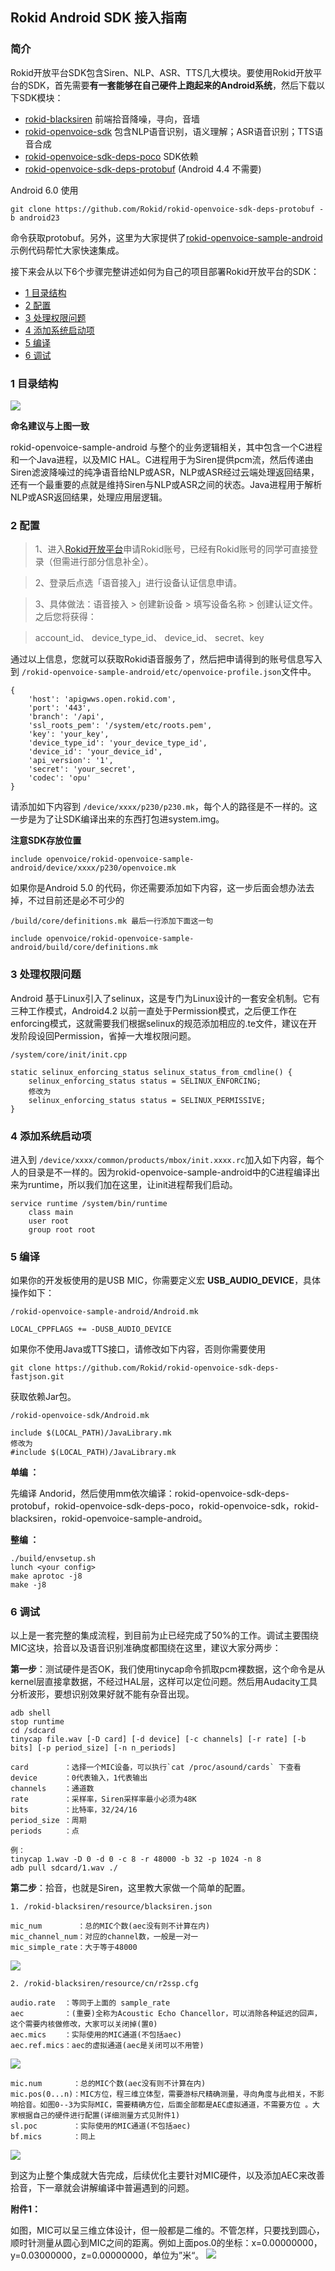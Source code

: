 ## Rokid Android SDK 接入指南

### 简介

Rokid开放平台SDK包含Siren、NLP、ASR、TTS几大模块。要使用Rokid开放平台的SDK，首先需要**有一套能够在自己硬件上跑起来的Android系统**，然后下载以下SDK模块：

- [rokid-blacksiren](https://github.com/Rokid/rokid-blacksiren.git) 前端拾音降噪，寻向，音墙
- [rokid-openvoice-sdk](https://github.com/Rokid/rokid-openvoice-sdk.git) 包含NLP语音识别，语义理解；ASR语音识别；TTS语音合成
- [rokid-openvoice-sdk-deps-poco](https://github.com/Rokid/rokid-openvoice-sdk-deps-poco.git)  SDK依赖
- [rokid-openvoice-sdk-deps-protobuf](https://github.com/Rokid/rokid-openvoice-sdk-deps-protobuf) (Android 4.4 不需要)

Android 6.0 使用 

```
git clone https://github.com/Rokid/rokid-openvoice-sdk-deps-protobuf -b android23
``` 

命令获取protobuf。另外，这里为大家提供了[rokid-openvoice-sample-android](https://github.com/Rokid/rokid-openvoice-sample-android.git)示例代码帮忙大家快速集成。

接下来会从以下6个步骤完整讲述如何为自己的项目部署Rokid开放平台的SDK：

- [1 目录结构](#1-目录结构)
- [2 配置](#2-配置)
- [3 处理权限问题](#3-处理权限问题)
- [4 添加系统启动项](#4-添加系统启动项)
- [5 编译](#5-编译)
- [6 调试](#6-调试)

### 1 目录结构
![](images/menu.png)

**命名建议与上图一致**

 rokid-openvoice-sample-android 与整个的业务逻辑相关，其中包含一个C进程和一个Java进程，以及MIC HAL。C进程用于为Siren提供pcm流，然后传递由Siren滤波降噪过的纯净语音给NLP或ASR，NLP或ASR经过云端处理返回结果，还有一个最重要的点就是维持Siren与NLP或ASR之间的状态。Java进程用于解析NLP或ASR返回结果，处理应用层逻辑。

### 2 配置

> 1、进入[Rokid开放平台](https://developer.rokid.com/)申请Rokid账号，已经有Rokid账号的同学可直接登录（但需进行部分信息补全）。

> 2、登录后点选「语音接入」进行设备认证信息申请。

> 3、具体做法：语音接入 &gt; 创建新设备 &gt; 填写设备名称 &gt; 创建认证文件。之后您将获得：

> account_id、
device_type_id、
device_id、
secret、key

通过以上信息，您就可以获取Rokid语音服务了，然后把申请得到的账号信息写入到 `/rokid-openvoice-sample-android/etc/openvoice-profile.json`文件中。

    {
	    'host': 'apigwws.open.rokid.com',
	    'port': '443',
	    'branch': '/api',
	    'ssl_roots_pem': '/system/etc/roots.pem',
	    'key': 'your_key',
	    'device_type_id': 'your_device_type_id',
	    'device_id': 'your_device_id',
	    'api_version': '1',
	    'secret': 'your_secret',
	    'codec': 'opu'
    }

请添加如下内容到 `/device/xxxx/p230/p230.mk`，每个人的路径是不一样的。这一步是为了让SDK编译出来的东西打包进system.img。
	
**注意SDK存放位置**

    include openvoice/rokid-openvoice-sample-android/device/xxxx/p230/openvoice.mk

如果你是Android 5.0 的代码，你还需要添加如下内容，这一步后面会想办法去掉，不过目前还是必不可少的

    /build/core/definitions.mk 最后一行添加下面这一句

    include openvoice/rokid-openvoice-sample-android/build/core/definitions.mk

### 3 处理权限问题

Android 基于Linux引入了selinux，这是专门为Linux设计的一套安全机制。它有三种工作模式，Android4.2 以前一直处于Permission模式，之后便工作在enforcing模式，这就需要我们根据selinux的规范添加相应的.te文件，建议在开发阶段设回Permission，省掉一大堆权限问题。

	/system/core/init/init.cpp 

	static selinux_enforcing_status selinux_status_from_cmdline() {
    	selinux_enforcing_status status = SELINUX_ENFORCING;
    	修改为
    	selinux_enforcing_status status = SELINUX_PERMISSIVE;
    }  

### 4 添加系统启动项

进入到 `/device/xxxx/common/products/mbox/init.xxxx.rc`加入如下内容，每个人的目录是不一样的。因为rokid-openvoice-sample-android中的C进程编译出来为runtime，所以我们加在这里，让init进程帮我们启动。

    service runtime /system/bin/runtime
        class main
        user root
        group root root 

### 5 编译

如果你的开发板使用的是USB MIC，你需要定义宏 **USB_AUDIO_DEVICE**，具体操作如下：

    /rokid-openvoice-sample-android/Android.mk

    LOCAL_CPPFLAGS += -DUSB_AUDIO_DEVICE

如果你不使用Java或TTS接口，请修改如下内容，否则你需要使用 

```
git clone https://github.com/Rokid/rokid-openvoice-sdk-deps-fastjson.git
```

获取依赖Jar包。
    
    /rokid-openvoice-sdk/Android.mk
    
    include $(LOCAL_PATH)/JavaLibrary.mk
    修改为
    #include $(LOCAL_PATH)/JavaLibrary.mk

**单编 ：**

先编译 Andorid，然后使用mm依次编译：rokid-openvoice-sdk-deps-protobuf，rokid-openvoice-sdk-deps-poco，rokid-openvoice-sdk，rokid-blacksiren，rokid-openvoice-sample-android。

**整编 ：**

    ./build/envsetup.sh
    lunch <your config>
    make aprotoc -j8
    make -j8


### 6 调试

以上是一套完整的集成流程，到目前为止已经完成了50%的工作。调试主要围绕MIC这块，拾音以及语音识别准确度都围绕在这里，建议大家分两步：

**第一步**：测试硬件是否OK，我们使用tinycap命令抓取pcm裸数据，这个命令是从kernel层直接拿数据，不经过HAL层，这样可以定位问题。然后用Audacity工具分析波形，要想识别效果好就不能有杂音出现。
    
    adb shell
    stop runtime
    cd /sdcard
    tinycap file.wav [-D card] [-d device] [-c channels] [-r rate] [-b bits] [-p period_size] [-n n_periods]
    
    card        ：选择一个MIC设备，可以执行`cat /proc/asound/cards` 下查看
    device      ：0代表输入，1代表输出
    channels    ：通道数
    rate        ：采样率，Siren采样率最小必须为48K
    bits        ：比特率，32/24/16
    period_size ：周期
    periods     ：点

    例：
    tinycap 1.wav -D 0 -d 0 -c 8 -r 48000 -b 32 -p 1024 -n 8
    adb pull sdcard/1.wav ./

**第二步**：拾音，也就是Siren，这里教大家做一个简单的配置。

    1. /rokid-blacksiren/resource/blacksiren.json 
    
    mic_num        ：总的MIC个数(aec没有则不计算在内)
    mic_channel_num：对应的channel数，一般是一对一
    mic_simple_rate：大于等于48000

![](images/config1.png)

    2. /rokid-blacksiren/resource/cn/r2ssp.cfg

    audio.rate  ：等同于上面的 sample_rate
    aec         ：(重要)全称为Acoustic Echo Chancellor，可以消除各种延迟的回声，这个需要内核做修改，大家可以关闭掉(置0)
    aec.mics    ：实际使用的MIC通道(不包括aec)
    aec.ref.mics：aec的虚拟通道(aec是关闭可以不用管)

![](images/config2.png)

    mic.num       ：总的MIC个数(aec没有则不计算在内)
    mic.pos(0...n)：MIC方位，程三维立体型，需要游标尺精确测量，寻向角度与此相关，不影响拾音。如图0--3为实际MIC，需要精确方位，后面全部都是AEC虚拟通道，不需要方位 。大家根据自己的硬件进行配置(详细测量方式见附件1)
    sl.poc        ：实际使用的MIC通道(不包括aec)
    bf.mics       ：同上

![](images/config3.png)

到这为止整个集成就大告完成，后续优化主要针对MIC硬件，以及添加AEC来改善拾音，下一章就会讲解编译中普遍遇到的问题。

**附件1：**

如图，MIC可以呈三维立体设计，但一般都是二维的。不管怎样，只要找到圆心，顺时针测量从圆心到MIC之间的距离。例如上面pos.0的坐标：x=0.00000000，y=0.03000000，z=0.00000000，单位为”米“。
![](images/MIC.png)


